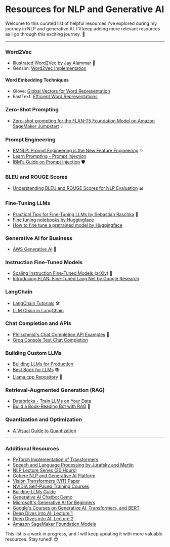 # Resources for NLP and Generative AI

Welcome to this curated list of helpful resources I've explored during my journey in NLP and generative AI. I'll keep adding more relevant resources as I go through this exciting journey. 🚀

---

### **Word2Vec**
- [Illustrated Word2Vec by Jay Alammar](https://jalammar.github.io/illustrated-word2vec/) 🌟
- Gensim: [Word2Vec Implementation](https://radimrehurek.com/gensim/models/word2vec.html)
#### **Word Embedding Techniques**
- Glove: [Global Vectors for Word Representation](https://nlp.stanford.edu/projects/glove/)
- FastText: [Efficient Word Representations](https://fasttext.cc/)

### **Zero-Shot Prompting**
- [Zero-shot prompting for the FLAN-T5 Foundation Model on Amazon SageMaker Jumpstart](https://aws.amazon.com/blogs/machine-learning/zero-shot-prompting-for-the-flan-t5-foundation-model-in-amazon-sagemaker-jumpstart/) 💡

### **Prompt Engineering**
- [EMNLP: Prompt Engineering is the New Feature Engineering](https://www.amazon.science/blog/emnlp-prompt-engineering-is-the-new-feature-engineering) ✨
- [Learn Prompting - Prompt Injection](https://learnprompting.org/docs/prompt_hacking/injection)
- [IBM's Guide on Prompt Injection](https://www.ibm.com/topics/prompt-injection) 🛡️

### **BLEU and ROUGE Scores**
- [Understanding BLEU and ROUGE Scores for NLP Evaluation](https://medium.com/@sthanikamsanthosh1994/understanding-bleu-and-rouge-score-for-nlp-evaluation-1ab334ecadcb) 📊

### **Fine-Tuning LLMs**
- [Practical Tips for Fine-Tuning LLMs by Sebastian Raschka](https://magazine.sebastianraschka.com/p/practical-tips-for-finetuning-llms) 🔧
- [Fine tuning notebooks by Huggingface](https://huggingface.co/docs/transformers/en/notebooks)
- [How to fine tune a pretrained model by Huggingface](https://huggingface.co/docs/transformers/en/training)

### **Generative AI for Business**
- [AWS Generative AI](https://aws.amazon.com/ai/generative-ai/?gclid=Cj0KCQjwh7K1BhCZARIsAKOrVqGhJk-4WN33Vvboqbx-6zrFDEJVRhE9uVyF4VFoenNKeX5kyuaxqRYaApwbEALw_wcB&trk=3ff624fa-338f-4424-8a4a-7d7616d2b922&sc_channel=ps&ef_id=Cj0KCQjwh7K1BhCZARIsAKOrVqGhJk-4WN33Vvboqbx-6zrFDEJVRhE9uVyF4VFoenNKeX5kyuaxqRYaApwbEALw_wcB:G:s&s_kwcid=AL!4422!3!686079219753!e!!g!!amazon%20generative%20ai!20901655886!158309130458) 🏢

### **Instruction Fine-Tuned Models**
- [Scaling Instruction Fine-Tuned Models (arXiv)](https://arxiv.org/pdf/2210.11416) 🧠
- [Introducing FLAN: Fine-Tuned Lang Net by Google Research](https://research.google/blog/introducing-flan-more-generalizable-language-models-with-instruction-fine-tuning/)

### **LangChain**
- [LangChain Tutorials](https://smith.langchain.com/o/67d58871-a124-5999-9494-e491bccb1cc6/#) 🛠️
- [LLM Chain in LangChain](https://python.langchain.com/v0.2/docs/tutorials/llm_chain/)

### **Chat Completion and APIs**
- [Philschmid's Chat Completion API Examples](https://philschmid.github.io/easyllm/examples/chat-completion-api/) 💬
- [Groq Console Text Chat Completion](https://console.groq.com/docs/text-chat)

### **Building Custom LLMs**
- [Building LLMs for Production](https://medium.com/@marvin_thompson/text2sql-is-out-rag2sql-is-in-5fd160a004f0)
- [Best Book for LLMs](https://livebook.manning.com/book/build-a-large-language-model-from-scratch/welcome/v-8/) 📚
- [Llama.cpp Repository](https://github.com/ggerganov/llama.cpp) 🦙

### **Retrieval-Augmented Generation (RAG)**
- [Databricks - Train LLMs on Your Data](https://www.databricks.com/resources/ebook/train-llms-your-data?scid=7018Y000001Fi1CQAS&utm_medium=paid+search&utm_source=google&utm_campaign=17102589780&utm_adgroup=156370061468&utm_content=ebook&utm_offer=train-llms-your-data&utm_ad=702952416146&utm_term=retrieval%20augmented%20generation&gad_source=1&gclid=Cj0KCQjwtZK1BhDuARIsAAy2VzsSfHt28Fmgr2P0riwy97S5Y3ffvbUD-15ouUsHpBoZIH7IdhT8OqQaAmwbEALw_wcB)
- [Build a Book-Reading Bot with RAG](https://medium.com/@petrpan/llm-101-build-your-own-book-reading-bot-or-search-engine-with-llm-rag-21823684dfb2) 📖

### **Quantization and Optimization**
- [A Visual Guide to Quantization](https://newsletter.maartengrootendorst.com/p/a-visual-guide-to-quantization)

---
### **Additional Resources**
- [PyTorch Implementation of Transformers](https://nlp.seas.harvard.edu/2018/04/03/attention.html)
- [Speech and Language Processing by Jurafsky and Martin](https://web.stanford.edu/~jurafsky/slp3/)
- [NLP Lecture Series (30 Hours)](https://www.youtube.com/watch?v=mEsleV16qdo&t=31s)
- [Cohere NLP and Generative AI Platform](https://docs.cohere.com/docs/the-cohere-platform)
- [Vision Transformers (ViT) Paper](https://arxiv.org/pdf/2010.11929)
- [NVIDIA Self-Paced Training Courses](https://learn.nvidia.com/en-us/training/self-paced-courses)
- [Building LLMs Guide](https://hugobowne.github.io/hugo-blog/posts/building-llms/)
- [Generative AI Chatbot Demo](https://www.linkedin.com/feed/update/urn:li:activity:7212862386943197184/)
- [Microsoft's Generative AI for Beginners](https://github.com/microsoft/generative-ai-for-beginners)
- [Google's Courses on Generative AI, Transformers, and BERT](https://www.linkedin.com/feed/update/urn:li:activity:7094195109746900993/)
- [Deep Dives into AI: Lecture 1](https://www.youtube.com/watch?v=k2pD3k1485A)
- [Deep Dives into AI: Lecture 2](https://www.youtube.com/watch?v=NZbgduKl9Zk)
- [Amazon SageMaker Foundation Models](https://github.com/aws/amazon-sagemaker-examples/tree/main/introduction_to_amazon_algorithms/jumpstart-foundation-models)



This list is a work in progress, and I will keep updating it with more valuable resources. Stay tuned! 😊
